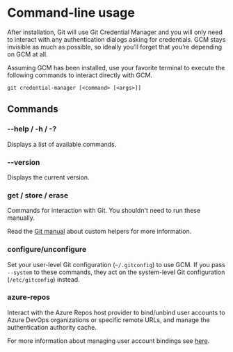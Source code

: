# Command-line usage

After installation, Git will use Git Credential Manager and you will only need to interact with any authentication dialogs asking for credentials.
GCM stays invisible as much as possible, so ideally you’ll forget that you’re depending on GCM at all.

Assuming GCM has been installed, use your favorite terminal to execute the following commands to interact directly with GCM.

```shell
git credential-manager [<command> [<args>]]
```

## Commands

### --help / -h / -?

Displays a list of available commands.

### --version

Displays the current version.

### get / store / erase

Commands for interaction with Git. You shouldn't need to run these manually.

Read the [Git manual](https://git-scm.com/docs/gitcredentials#_custom_helpers) about custom helpers for more information.

### configure/unconfigure

Set your user-level Git configuration (`~/.gitconfig`) to use GCM. If you pass
`--system` to these commands, they act on the system-level Git configuration
(`/etc/gitconfig`) instead.

### azure-repos

Interact with the Azure Repos host provider to bind/unbind user accounts to Azure DevOps
organizations or specific remote URLs, and manage the authentication authority cache.

For more information about managing user account bindings see [here](azrepos-users-and-tokens.md#useraccounts).
